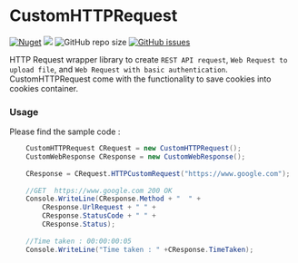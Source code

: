 # CustomHTTPRequest
[![Nuget](https://img.shields.io/nuget/v/CustomHTTPRequest)](https://www.nuget.org/packages/CustomHTTPRequest/) ![](https://img.shields.io/nuget/dt/CustomHTTPRequest) ![GitHub repo size](https://img.shields.io/github/repo-size/pix3lize/CustomHTTPRequest) [![GitHub issues](https://img.shields.io/github/issues/pix3lize/CustomHTTPRequest)](https://github.com/pix3lize/CustomHTTPRequest/issues)

HTTP Request wrapper library to create `REST API request`, `Web Request to upload file`, and `Web Request with basic authentication`. CustomHTTPRequest come with the functionality to save cookies into cookies container.

### Usage
Please find the sample code :
```csharp 
	CustomHTTPRequest CRequest = new CustomHTTPRequest(); 
	CustomWebResponse CResponse = new CustomWebResponse();
	
	CResponse = CRequest.HTTPCustomRequest("https://www.google.com");
	
	//GET  https://www.google.com 200 OK
	Console.WriteLine(CResponse.Method + "  " + 
        CResponse.UrlRequest + " " + 
        CResponse.StatusCode + " " +
        CResponse.Status);
	
	//Time taken : 00:00:00:05
	Console.WriteLine("Time taken : " +CResponse.TimeTaken); 